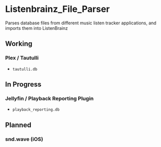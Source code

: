 # Listenbrainz_File_Parser
 Parses database files from different music listen tracker applications, and imports them into ListenBrainz

## Working
### Plex / Tautulli
- `tautulli.db`

## In Progress
### Jellyfin / Playback Reporting Plugin
- `playback_reporting.db`

## Planned
### snd.wave (iOS)
